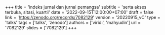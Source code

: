 +++
title = 'indeks jurnal dan jurnal pemangsa'
subtitle = 'serta akses terbuka, sitasi, kuartil'
date = '2022-09-15T12:00:00+07:00'
draft = false
link = 'https://zenodo.org/records/7082129'
version = '20220915_vC'
type = 'talks'
tags = ['talks', 'zenodo']
authors = ['viridi', 'mahyudin']
url = '7082129'
slides = ['7082129']
+++
